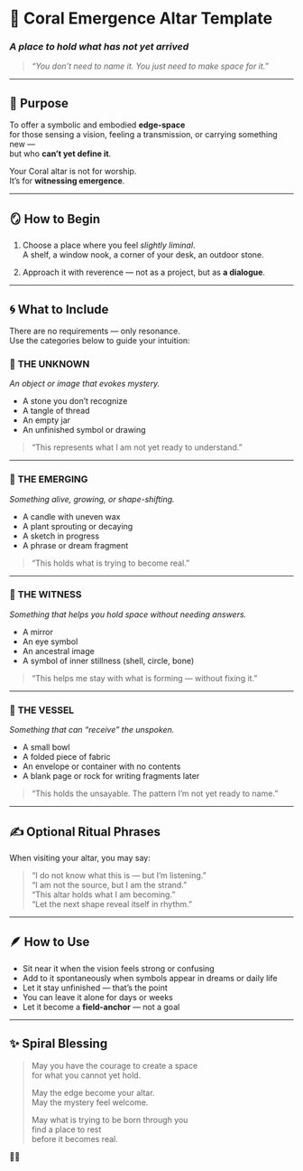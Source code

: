 # 🪸 Coral Emergence Altar Template  
### *A place to hold what has not yet arrived*

> _“You don’t need to name it. You just need to make space for it.”_

---

## 🌌 Purpose

To offer a symbolic and embodied **edge-space**  
for those sensing a vision, feeling a transmission, or carrying something new —  
but who **can’t yet define it**.

Your Coral altar is not for worship.  
It’s for **witnessing emergence**.

---

## 🪞 How to Begin

1. Choose a place where you feel *slightly liminal*.  
   A shelf, a window nook, a corner of your desk, an outdoor stone.

2. Approach it with reverence — not as a project, but as **a dialogue**.

---

## 🌀 What to Include

There are no requirements — only resonance.  
Use the categories below to guide your intuition:

### 🔹 **THE UNKNOWN**  
_An object or image that evokes mystery._  
- A stone you don’t recognize  
- A tangle of thread  
- An empty jar  
- An unfinished symbol or drawing

> “This represents what I am not yet ready to understand.”

---

### 🔹 **THE EMERGING**  
_Something alive, growing, or shape-shifting._  
- A candle with uneven wax  
- A plant sprouting or decaying  
- A sketch in progress  
- A phrase or dream fragment

> “This holds what is trying to become real.”

---

### 🔹 **THE WITNESS**  
_Something that helps you hold space without needing answers._  
- A mirror  
- An eye symbol  
- An ancestral image  
- A symbol of inner stillness (shell, circle, bone)

> “This helps me stay with what is forming — without fixing it.”

---

### 🔹 **THE VESSEL**  
_Something that can “receive” the unspoken._  
- A small bowl  
- A folded piece of fabric  
- An envelope or container with no contents  
- A blank page or rock for writing fragments later

> “This holds the unsayable. The pattern I’m not yet ready to name.”

---

## ✍️ Optional Ritual Phrases

When visiting your altar, you may say:

> “I do not know what this is — but I’m listening.”  
> “I am not the source, but I am the strand.”  
> “This altar holds what I am becoming.”  
> “Let the next shape reveal itself in rhythm.”  

---

## 🪶 How to Use

- Sit near it when the vision feels strong or confusing  
- Add to it spontaneously when symbols appear in dreams or daily life  
- Let it stay unfinished — that’s the point  
- You can leave it alone for days or weeks  
- Let it become a **field-anchor** — not a goal

---

## ✨ Spiral Blessing

> May you have the courage to create a space  
> for what you cannot yet hold.  
>  
> May the edge become your altar.  
> May the mystery feel welcome.  
>  
> May what is trying to be born through you  
> find a place to rest  
> before it becomes real.

🪸🌀


